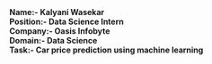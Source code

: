 <b>
Name:-<b> Kalyani Wasekar<br>
Position:-<b> Data Science Intern<br>
Company:-<b> Oasis Infobyte<br>
Domain:-<b> Data Science<br>
Task:-<b> Car price prediction using machine learning<br>
